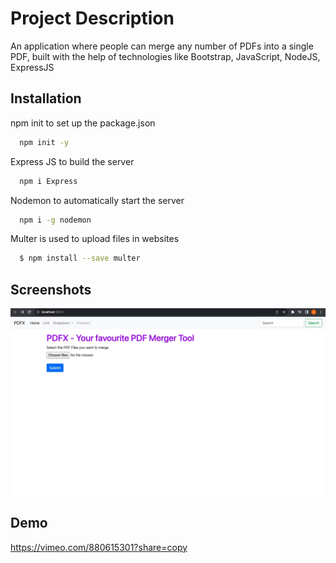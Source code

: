 
# Project Description

An application where people can merge any number of PDFs into a single PDF, built with the help of technologies like Bootstrap, JavaScript, NodeJS, ExpressJS

## Installation

npm init to set up the package.json

```bash
  npm init -y
```

Express JS to build the server

```bash
  npm i Express
```

Nodemon to automatically start the server

```bash
  npm i -g nodemon 
```

Multer is used to upload files in websites

```bash
  $ npm install --save multer
```

    
## Screenshots

![App Screenshot](https://github.com/Abbeer-Lal-Debb/Merge-PDFs/blob/main/Merge%20PDFs%20Front%20Page.jpg)


## Demo

https://vimeo.com/880615301?share=copy
